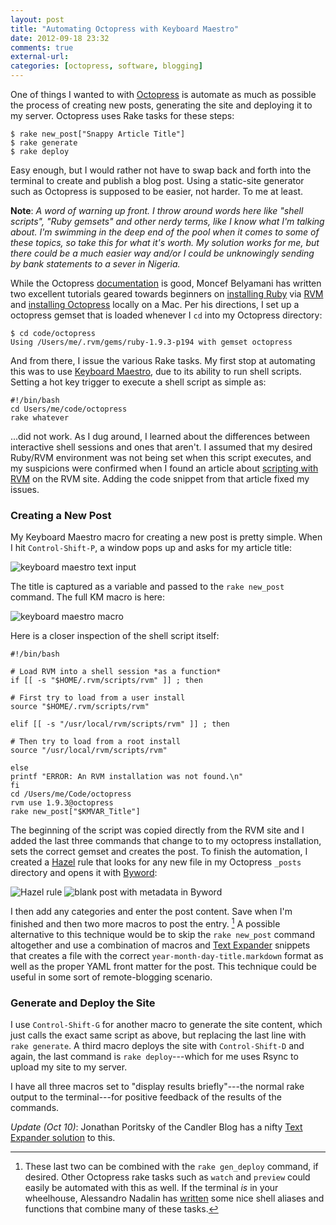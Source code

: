 ```yaml
---
layout: post
title: "Automating Octopress with Keyboard Maestro"
date: 2012-09-18 23:32
comments: true
external-url: 
categories: [octopress, software, blogging]
---
```


One of things I wanted to with [Octopress][1] is automate as much as possible the process of creating new posts, generating the site and deploying it to my server. Octopress uses Rake tasks for these steps:

	$ rake new_post["Snappy Article Title"]
	$ rake generate
	$ rake deploy
	
Easy enough, but I would rather not have to swap back and forth into the terminal to create and publish a blog post. Using a static-site generator such as Octopress is supposed to be easier, not harder. To me at least.

__Note__: _A word of warning up front. I throw around words here like "shell scripts", "Ruby gemsets" and other nerdy terms, like I know what I'm talking about. I'm swimming in the deep end of the pool when it comes to some of these topics, so take this for what it's worth. My solution works for me, but there could be a much easier way and/or I could be unknowingly sending by bank statements to a sever in Nigeria._

While the Octopress [documentation][docs] is good, Moncef Belyamani has written two excellent tutorials geared towards beginners on [installing Ruby][2] via [RVM][4] and [installing Octopress][3] locally on a Mac. Per his directions, I set up a octopress gemset that is loaded whenever I `cd` into my Octopress directory:

	$ cd code/octopress
	Using /Users/me/.rvm/gems/ruby-1.9.3-p194 with gemset octopress
	
And from there, I issue the various Rake tasks. My first stop at automating this was to use [Keyboard Maestro][6], due to its ability to run shell scripts. Setting a hot key trigger to execute a shell script as simple as:

	#!/bin/bash
	cd Users/me/code/octopress
	rake whatever
	
...did not work. As I dug around, I learned about the differences between interactive shell sessions and ones that aren't. I assumed that my desired Ruby/RVM environment was not being set when this script executes, and my suspicions were confirmed when I found an article about [scripting with RVM][5] on the RVM site. Adding the code snippet from that article fixed my issues. 

### Creating a New Post

My Keyboard Maestro macro for creating a new post is pretty simple. When I hit `Control-Shift-P`, a window pops up and asks for my article title:

<img src="/images/octo-km2.png" alt="keyboard maestro text input" />

The title is captured as a variable and passed to the `rake new_post` command. The full KM macro is here:

<img src="/images/octo-km1.png" alt="keyboard maestro macro" />

Here is a closer inspection of the shell script itself:

	#!/bin/bash
	
	# Load RVM into a shell session *as a function*
	if [[ -s "$HOME/.rvm/scripts/rvm" ]] ; then

	# First try to load from a user install
  	source "$HOME/.rvm/scripts/rvm"

	elif [[ -s "/usr/local/rvm/scripts/rvm" ]] ; then

	# Then try to load from a root install
  	source "/usr/local/rvm/scripts/rvm"
   
	else
  	printf "ERROR: An RVM installation was not found.\n"
	fi
	cd /Users/me/Code/octopress
	rvm use 1.9.3@octopress
	rake new_post["$KMVAR_Title"]

The beginning of the script was copied directly from the RVM site and I added the last three commands that change to to my octopress installation, sets the correct gemset and creates the post. To finish the automation, I created a [Hazel][7] rule that looks for any new file in my Octopress `_posts` directory and opens it with [Byword][8]:

<img src="/images/octo-te.png" alt="Hazel rule" />

<img src="/images/octo-byword.png" alt="blank post with metadata in Byword" />

I then add any categories and enter the post content. Save when I'm finished and then two more macros to post the entry. [^1] A possible alternative to this technique would be to skip the `rake new_post` command altogether and use a combination of macros and [Text Expander][9] snippets that creates a file with the correct `year-month-day-title.markdown` format as well as the proper YAML front matter for the post. This technique could be useful in some sort of remote-blogging scenario.

### Generate and Deploy the Site

I use `Control-Shift-G` for another macro to generate the site content, which just calls the exact same script as above, but replacing the last line with `rake generate`. A third macro deploys the site with `Control-Shift-D` and again, the last command is `rake deploy`---which for me uses Rsync to upload my site to my server.

I have all three macros set to "display results briefly"---the normal rake output to the terminal---for positive feedback of the results of the commands.

*Update (Oct 10)*: Jonathan Poritsky of the Candler Blog has a nifty [Text Expander solution][11] to this.

[^1]: These last two can be combined with the `rake gen_deploy` command, if desired. Other Octopress rake tasks such as `watch` and `preview` could easily be automated with this as well. If the terminal _is_ in your wheelhouse, Alessandro Nadalin has [written][10] some nice shell aliases and functions that combine many of these tasks.

[1]: http://octopress.org/
[docs]: http://octopress.org/docs/
[2]: http://www.moncefbelyamani.com/how-to-install-xcode-homebrew-git-rvm-ruby-on-mac/
[3]: http://www.moncefbelyamani.com/how-to-install-and-configure-octopress-on-a-mac/
[4]: https://rvm.io/
[5]: https://rvm.io/workflow/scripting/
[6]: http://www.keyboardmaestro.com/main/
[7]: http://www.noodlesoft.com/
[8]: http://www.bywordapp.com
[9]: http://www.smilesoftware.com/textexpander/
[10]: http://odino.org/bash-aliases-for-octopress/
[11]: http://www.nealsheeran.com/archives/2012/09/automating-octopress-with-keyboard-maestro/